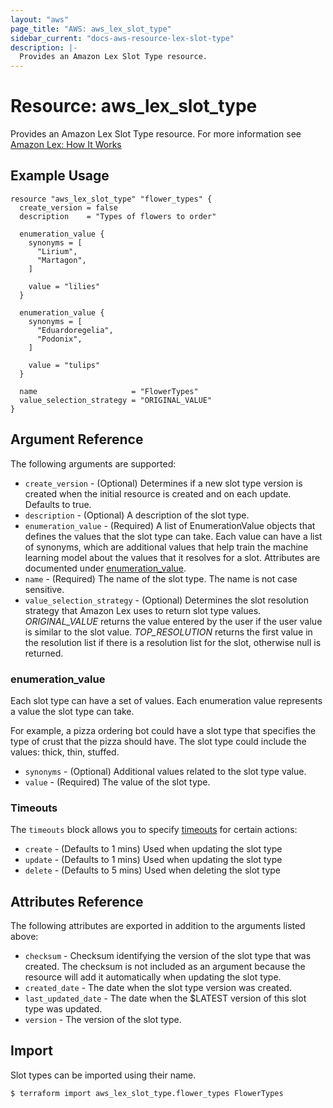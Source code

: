 ```yaml
---
layout: "aws"
page_title: "AWS: aws_lex_slot_type"
sidebar_current: "docs-aws-resource-lex-slot-type"
description: |-
  Provides an Amazon Lex Slot Type resource.
---
```


# Resource: aws_lex_slot_type

Provides an Amazon Lex Slot Type resource. For more information see
[Amazon Lex: How It Works](https://docs.aws.amazon.com/lex/latest/dg/how-it-works.html)

## Example Usage

```hcl
resource "aws_lex_slot_type" "flower_types" {
  create_version = false
  description    = "Types of flowers to order"

  enumeration_value {
    synonyms = [
      "Lirium",
      "Martagon",
    ]

    value = "lilies"
  }

  enumeration_value {
    synonyms = [
      "Eduardoregelia",
      "Podonix",
    ]

    value = "tulips"
  }

  name                     = "FlowerTypes"
  value_selection_strategy = "ORIGINAL_VALUE"
}
```

## Argument Reference

The following arguments are supported:

* `create_version` - (Optional) 
Determines if a new slot type version is created when the initial resource is created and on each 
update. Defaults to true.
* `description` - (Optional) A description of the slot type.
* `enumeration_value` - (Required) A list of EnumerationValue objects that defines the values that 
the slot type can take. Each value can have a list of synonyms, which are additional values that help 
train the machine learning model about the values that it resolves for a slot. Attributes are 
documented under [enumeration_value](#enumeration_value-1).
* `name` - (Required) The name of the slot type. The name is not case sensitive.
* `value_selection_strategy` - (Optional) Determines the slot resolution strategy that Amazon Lex 
uses to return slot type values. *ORIGINAL_VALUE* returns the value entered by the user if the user 
value is similar to the slot value. *TOP_RESOLUTION* returns the first value in the resolution list 
if there is a resolution list for the slot, otherwise null is returned.

### enumeration_value

Each slot type can have a set of values. Each enumeration value represents a value the slot type
can take.

For example, a pizza ordering bot could have a slot type that specifies the type of crust that the 
pizza should have. The slot type could include the values: thick, thin, stuffed.

* `synonyms` - (Optional) Additional values related to the slot type value.
* `value` - (Required) The value of the slot type.

### Timeouts

The `timeouts` block allows you to specify [timeouts](https://www.terraform.io/docs/configuration/resources.html#timeouts) for certain actions:

* `create` - (Defaults to 1 mins) Used when updating the slot type
* `update` - (Defaults to 1 mins) Used when updating the slot type
* `delete` - (Defaults to 5 mins) Used when deleting the slot type

## Attributes Reference

The following attributes are exported in addition to the arguments listed above:

* `checksum` - Checksum identifying the version of the slot type that was created. The checksum is 
not included as an argument because the resource will add it automatically when updating the slot type.
* `created_date` - The date when the slot type version was created.
* `last_updated_date` - The date when the $LATEST version of this slot type was updated.
* `version` - The version of the slot type.

## Import

Slot types can be imported using their name.

```
$ terraform import aws_lex_slot_type.flower_types FlowerTypes
```
